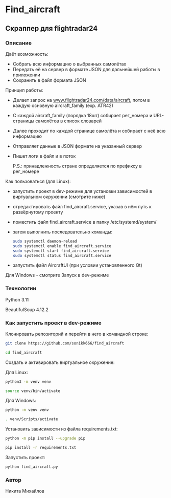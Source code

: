 # Find_aircraft

## Скраппер для flightradar24

### Описание

Даёт возможность:

- Собрать всю информацию о выбранных самолётах
- Передать её на сервер в формате JSON для дальнейшей работы в приложении
- Сохранить в файл формата JSON

Принцип работы:

- Делает запрос на www.flightradar24.com/data/aircraft, потом в каждую основную aircraft_family (exp. ATR42)
- С каждой aircraft_family (порядка 18шт) собирает рег_номера и URL-страницы самолётов в список словарей
- Далее проходит по каждой странице самолёта и собирает с неё всю информацию
- Отправляет данные в JSON формате на указанный сервер
- Пишет логи в файл и в поток

  P.S.: принадлежность стране определяется по префиксу в рег_номере

Как пользоваться (для Linux):

- запустить проект в dev-режиме для установки зависимостей в виртуальном окружении (смотрите ниже)
- отредактировать файл find_aircraft.service, указав в нём путь к развёрнутому проекту
- поместить файл find_aircraft.service в папку /etc/systemd/system/
- затем выполнить последовательно команды:

    ```bash
    sudo systemctl daemon-reload
    sudo systemctl enable find_aircraft.service
    sudo systemctl start find_aircraft.service
    sudo systemctl status find_aircraft.service
    ```

- запустить файл AircraftUI (при условии установленного Qt)

Для Windows - смотрите Запуск в dev-режиме

### Технологии

Python 3.11

BeautifulSoup 4.12.2

### Как запустить проект в dev-режиме

Клонировать репозиторий и перейти в него в командной строке:

```bash
git clone https://github.com/sonikk666/find_aircraft

cd find_aircraft
```

Создать и активировать виртуальное окружение:

Для Linux:

```bash
python3 -m venv venv

source venv/bin/activate
```

Для Windows:

```bash
python -m venv venv

. venv/Scripts/activate
```

Установить зависимости из файла requirements.txt:

```bash
python -m pip install --upgrade pip

pip install -r requirements.txt
```

Запустить проект:

```bash
python find_aircraft.py
```

### Автор

Никита Михайлов
